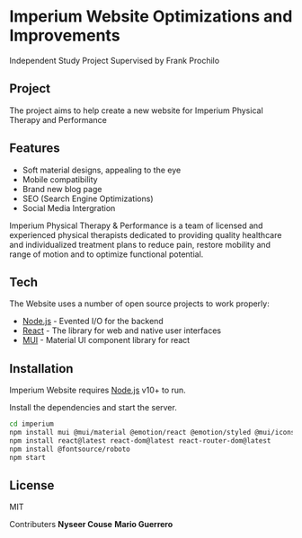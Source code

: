 # Imperium Website Optimizations and Improvements

Independent Study Project Supervised by Frank Prochilo

## Project
The project aims to help create a new website for Imperium Physical Therapy and Performance
## Features
- Soft material designs, appealing to the eye
- Mobile compatibility
- Brand new blog page 
- SEO (Search Engine Optimizations)
- Social Media Intergration

Imperium Physical Therapy & Performance is a team of licensed and experienced physical therapists dedicated to providing quality healthcare and individualized treatment plans to reduce pain, restore mobility and range of motion and to optimize functional potential.


## Tech

The Website uses a number of open source projects to work properly:

- [Node.js] - Evented I/O for the backend
- [React] - The library for web and native user interfaces
- [MUI] - Material UI component library for react


## Installation

Imperium Website requires [Node.js](https://nodejs.org/) v10+ to run.

Install the dependencies and start the server.

```sh
cd imperium
npm install mui @mui/material @emotion/react @emotion/styled @mui/icons-material @mui/lab
npm install react@latest react-dom@latest react-router-dom@latest
npm install @fontsource/roboto
npm start
```
## License

MIT

Contributers
**Nyseer Couse**
**Mario Guerrero**

[//]: # (These are reference links used in the body of this note and get stripped out when the markdown processor does its job. There is no need to format nicely because it shouldn't be seen. Thanks SO - http://stackoverflow.com/questions/4823468/store-comments-in-markdown-syntax)

   [dill]: <https://github.com/joemccann/dillinger>
   [git-repo-url]: <https://github.com/joemccann/dillinger.git>
   [john gruber]: <http://daringfireball.net>
   [df1]: <http://daringfireball.net/projects/markdown/>
   [markdown-it]: <https://github.com/markdown-it/markdown-it>
   [Ace Editor]: <http://ace.ajax.org>
   [Node.js]: <http://nodejs.org>
   [React]: <https://react.dev>
   [MUI]: <https://mui.com>

   [PlDb]: <https://github.com/joemccann/dillinger/tree/master/plugins/dropbox/README.md>
   [PlGh]: <https://github.com/joemccann/dillinger/tree/master/plugins/github/README.md>
   [PlGd]: <https://github.com/joemccann/dillinger/tree/master/plugins/googledrive/README.md>
   [PlOd]: <https://github.com/joemccann/dillinger/tree/master/plugins/onedrive/README.md>
   [PlMe]: <https://github.com/joemccann/dillinger/tree/master/plugins/medium/README.md>
   [PlGa]: <https://github.com/RahulHP/dillinger/blob/master/plugins/googleanalytics/README.md>
